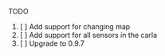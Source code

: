 TODO

1. [ ] Add support for changing map
2. [ ] Add support for all sensors in the carla
3. [ ] Upgrade to 0.9.7